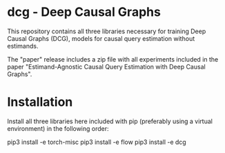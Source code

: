 # dcg - Deep Causal Graphs

This repository contains all three libraries necessary for training Deep Causal Graphs (DCG),
models for causal query estimation without estimands.

The "paper" release includes a zip file with all experiments included in the paper
"Estimand-Agnostic Causal Query Estimation with Deep Causal Graphs".


# Installation

Install all three libraries here included with pip (preferably using a virtual environment) in the following order:

pip3 install -e torch-misc
pip3 install -e flow
pip3 install -e dcg